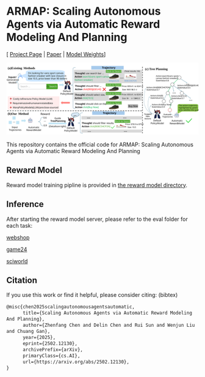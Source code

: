 # ARMAP: Scaling Autonomous Agents via Automatic Reward Modeling And Planning

[ [Project Page](https://armap-agent.github.io) | [Paper](https://arxiv.org/abs/2502.12130) | [Model Weights](https://huggingface.co/Heaplax/ARMAP-RM-LoRA)]

![teaser](assets/teaser.svg)

This repository contains the official code for ARMAP: Scaling Autonomous Agents via Automatic Reward Modeling And Planning

## Reward Model
Reward model training pipline is provided in [the reward model directory](./RM).

## Inference
After starting the reward model server, please refer to the eval folder for each task:

[webshop](./Eval/webshop)

[game24](./Eval/game24)

[sciworld](./Eval/sciworld)


## Citation
If you use this work or find it helpful, please consider citing: (bibtex)
```
@misc{chen2025scalingautonomousagentsautomatic,
      title={Scaling Autonomous Agents via Automatic Reward Modeling And Planning}, 
      author={Zhenfang Chen and Delin Chen and Rui Sun and Wenjun Liu and Chuang Gan},
      year={2025},
      eprint={2502.12130},
      archivePrefix={arXiv},
      primaryClass={cs.AI},
      url={https://arxiv.org/abs/2502.12130}, 
}
```
